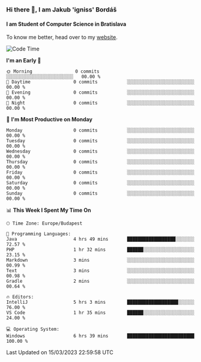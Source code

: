 ### Hi there 👋, I am Jakub 'igniss' Bordáš

#### I am Student of Computer Science in Bratislava
To know me better, head over to my [website](https://bordas.sk).


<!--START_SECTION:waka-->
![Code Time](http://img.shields.io/badge/Code%20Time-1%2C065%20hrs%2024%20mins-blue)

**I'm an Early 🐤** 

```text
🌞 Morning                0 commits           ░░░░░░░░░░░░░░░░░░░░░░░░░   00.00 % 
🌆 Daytime                0 commits           ░░░░░░░░░░░░░░░░░░░░░░░░░   00.00 % 
🌃 Evening                0 commits           ░░░░░░░░░░░░░░░░░░░░░░░░░   00.00 % 
🌙 Night                  0 commits           ░░░░░░░░░░░░░░░░░░░░░░░░░   00.00 % 
```
📅 **I'm Most Productive on Monday** 

```text
Monday                   0 commits           ░░░░░░░░░░░░░░░░░░░░░░░░░   00.00 % 
Tuesday                  0 commits           ░░░░░░░░░░░░░░░░░░░░░░░░░   00.00 % 
Wednesday                0 commits           ░░░░░░░░░░░░░░░░░░░░░░░░░   00.00 % 
Thursday                 0 commits           ░░░░░░░░░░░░░░░░░░░░░░░░░   00.00 % 
Friday                   0 commits           ░░░░░░░░░░░░░░░░░░░░░░░░░   00.00 % 
Saturday                 0 commits           ░░░░░░░░░░░░░░░░░░░░░░░░░   00.00 % 
Sunday                   0 commits           ░░░░░░░░░░░░░░░░░░░░░░░░░   00.00 % 
```


📊 **This Week I Spent My Time On** 

```text
🕑︎ Time Zone: Europe/Budapest

💬 Programming Languages: 
Java                     4 hrs 49 mins       ██████████████████░░░░░░░   72.57 % 
PHP                      1 hr 32 mins        ██████░░░░░░░░░░░░░░░░░░░   23.15 % 
Markdown                 3 mins              ░░░░░░░░░░░░░░░░░░░░░░░░░   00.99 % 
Text                     3 mins              ░░░░░░░░░░░░░░░░░░░░░░░░░   00.98 % 
Gradle                   2 mins              ░░░░░░░░░░░░░░░░░░░░░░░░░   00.64 % 

🔥 Editors: 
IntelliJ                 5 hrs 3 mins        ███████████████████░░░░░░   76.00 % 
VS Code                  1 hr 35 mins        ██████░░░░░░░░░░░░░░░░░░░   24.00 % 

💻 Operating System: 
Windows                  6 hrs 39 mins       █████████████████████████   100.00 % 
```


 Last Updated on 15/03/2023 22:59:58 UTC
<!--END_SECTION:waka-->
